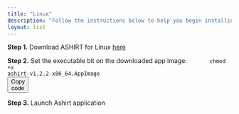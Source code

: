 ```yaml
---
title: "Linux"
description: "Follow the instructions below to help you begin installing Ashirt to your local desktop"
layout: list
---
```


**Step 1.** Download ASHIRT for Linux [here](https://github.com/ashirt-ops/ashirt/releases/download/v1.2.2/ashirt-v1.2.2-x86_64.AppImage)

**Step 2.** Set the executable bit on the downloaded app image:
&nbsp;&nbsp;&nbsp;&nbsp;&nbsp;&nbsp;&nbsp;&nbsp;&nbsp;&nbsp;&nbsp;&nbsp;<code id="linux-command">chmod +x ashirt-v1.2.2-x86_64.AppImage <button onClick="copyCode('linux-command')">Copy code</button></code>

**Step 3.** Launch Ashirt application